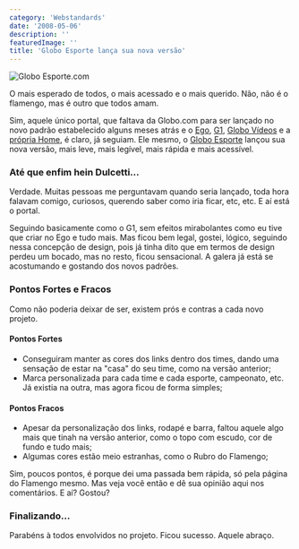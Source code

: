 ```yaml
---
category: 'Webstandards'
date: '2008-05-06'
description: ''
featuredImage: ''
title: 'Globo Esporte lança sua nova versão'
---
```


![Globo Esporte.com](http://globoesporte.globo.com/Portal/globoesporte/img/logos/globoesporte.gif)

O mais esperado de todos, o mais acessado e o mais querido. Não, não é o flamengo, mas é outro que todos amam.

Sim, aquele único portal, que faltava da Globo.com para ser lançado no novo padrão estabelecido alguns meses atrás e o [Ego](/ego-lanca-nova-versao-seguindo-os-novos-padroes-globocom.html), [G1](/g1-o-portal-de-noticias-da-globocom-lanca-novo-layout.html), [Globo Vídeos](/globo-videos-nos-novos-padroes-globocom.html) e a [própria Home](/portal-globocom-lanca-sua-nova-home.html), é claro, já seguiam. Ele mesmo, o [Globo Esporte](http://globoesporte.globo.com) lançou sua nova versão, mais leve, mais legível, mais rápida e mais acessível.

### Até que enfim hein Dulcetti...

Verdade. Muitas pessoas me perguntavam quando seria lançado, toda hora falavam comigo, curiosos, querendo saber como iria ficar, etc, etc. E aí está o portal.

Seguindo basicamente como o G1, sem efeitos mirabolantes como eu tive que criar no Ego e tudo mais. Mas ficou bem legal, gostei, lógico, seguindo nessa concepção de design, pois já tinha dito que em termos de design perdeu um bocado, mas no resto, ficou sensacional. A galera já está se acostumando e gostando dos novos padrões.

### Pontos Fortes e Fracos

Como não poderia deixar de ser, existem prós e contras a cada novo projeto.

#### Pontos Fortes

- Conseguiram manter as cores dos links dentro dos times, dando uma sensação de estar na "casa" do seu time, como na versão anterior;
- Marca personalizada para cada time e cada esporte, campeonato, etc. Já existia na outra, mas agora ficou de forma simples;

#### Pontos Fracos

- Apesar da personalização dos links, rodapé e barra, faltou aquele algo mais que tinah na versão anterior, como o topo com escudo, cor de fundo e tudo mais;
- Algumas cores estão meio estranhas, como o Rubro do Flamengo;

Sim, poucos pontos, é porque dei uma passada bem rápida, só pela página do Flamengo mesmo. Mas veja você então e dê sua opinião aqui nos comentários. E aí? Gostou?

### Finalizando...

Parabéns à todos envolvidos no projeto. Ficou sucesso. Aquele abraço.
